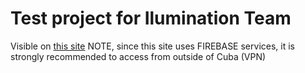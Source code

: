 # Test project for Ilumination Team

Visible on [this site](https://ilumination-code-test.web.app)
NOTE, since this site uses FIREBASE services, it is strongly recommended to access from outside of Cuba (VPN)